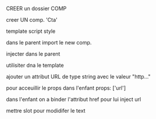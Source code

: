 CREER un dossier COMP

creer UN comp. 'Cta'

template
script
style

dans le parent
import le new comp.

injecter dans le parent

utilisiter dna le template

ajouter un attribut URL de type string avec le valeur "http..."

pour acceuillir le props dans l'enfant props: ['url']

dans l'enfant on a binder l'attribut href pour lui inject url

mettre slot pour modidifer le text
